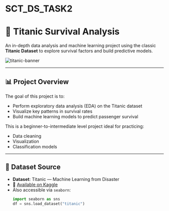 # SCT_DS_TASK2

# 🚢 Titanic Survival Analysis

An in-depth data analysis and machine learning project using the classic **Titanic Dataset** to explore survival factors and build predictive models.

![titanic-banner](https://upload.wikimedia.org/wikipedia/commons/f/fd/RMS_Titanic_3.jpg)

---

## 📊 Project Overview

The goal of this project is to:
- Perform exploratory data analysis (EDA) on the Titanic dataset
- Visualize key patterns in survival rates
- Build machine learning models to predict passenger survival

This is a beginner-to-intermediate level project ideal for practicing:
- Data cleaning
- Visualization
- Classification models

---

## 📁 Dataset Source

- **Dataset**: Titanic — Machine Learning from Disaster  
- 📂 [Available on Kaggle](https://www.kaggle.com/competitions/titanic/data)  
- Also accessible via `seaborn`:
  ```python
  import seaborn as sns
  df = sns.load_dataset("titanic")

